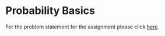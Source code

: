 # Probability Basics
For the problem statement for the assignment please click [here](Problem_Statement.pdf).